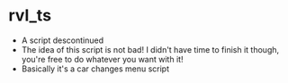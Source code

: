 # rvl_ts

- A script descontinued
- The idea of this script is not bad! I didn't have time to finish it though, you're free to do whatever you want with it!
- Basically it's a car changes menu script

